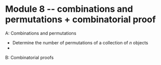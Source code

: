 # Module 8 -- combinations and permutations + combinatorial proof

A: Combinations and permutations

- Determine the number of permutations of a collection of $n$ objects
- 


B: Combinatorial proofs 
<!--stackedit_data:
eyJoaXN0b3J5IjpbLTg1ODgxMjIxNCwxMTYzMzI3NjkyXX0=
-->